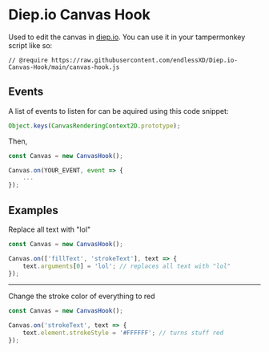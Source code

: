 # Diep.io Canvas Hook
Used to edit the canvas in [diep.io](https;//diep.io). You can use it in your tampermonkey script like so:
```
// @require https://raw.githubusercontent.com/endlessXD/Diep.io-Canvas-Hook/main/canvas-hook.js
```
## Events
A list of events to listen for can be aquired using this code snippet:
```js
Object.keys(CanvasRenderingContext2D.prototype);
```
Then,
```js
const Canvas = new CanvasHook();

Canvas.on(YOUR_EVENT, event => {
    ...
});
```
## Examples
Replace all text with "lol"
```js
const Canvas = new CanvasHook();

Canvas.on(['fillText', 'strokeText'], text => {
    text.arguments[0] = 'lol'; // replaces all text with "lol"
});
```
---
Change the stroke color of everything to red
```js
const Canvas = new CanvasHook();

Canvas.on('strokeText', text => {
    text.element.strokeStyle = '#FFFFFF'; // turns stuff red
});
```